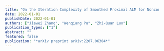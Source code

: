 ```yaml
---
title: "On the Iteration Complexity of Smoothed Proximal ALM for Nonconvex Optimization Prob- lem with Convex Constraints"
date: 2022-01-01
publishDate: 2022-01-01
authors: ["Jiawei Zhang", "Wenqiang Pu", "Zhi-Quan Luo"]
publication_types: ["1"]
abstract: ""
featured: false
publication: "*arXiv preprint arXiv:2207.06304*"
---
```


